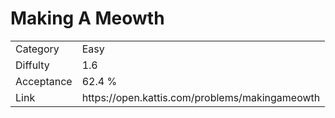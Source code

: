 # Making A Meowth

<table>
    <tr>
        <td>Category</td>
        <td>Easy</td>
    </tr>
    <tr>
        <td>Diffulty</td>
        <td>1.6</td>
    </tr>
    <tr>
        <td>Acceptance</td>
        <td>62.4 %</td>
    </tr>
    <tr>
        <td>Link</td>
        <td>https://open.kattis.com/problems/makingameowth</td>
    </tr>
</table>